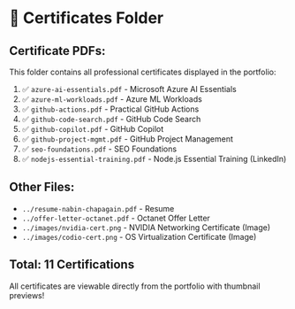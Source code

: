 # 📁 Certificates Folder

## Certificate PDFs:

This folder contains all professional certificates displayed in the portfolio:

1. ✅ `azure-ai-essentials.pdf` - Microsoft Azure AI Essentials
2. ✅ `azure-ml-workloads.pdf` - Azure ML Workloads
3. ✅ `github-actions.pdf` - Practical GitHub Actions
4. ✅ `github-code-search.pdf` - GitHub Code Search
5. ✅ `github-copilot.pdf` - GitHub Copilot
6. ✅ `github-project-mgmt.pdf` - GitHub Project Management
7. ✅ `seo-foundations.pdf` - SEO Foundations
8. ✅ `nodejs-essential-training.pdf` - Node.js Essential Training (LinkedIn)

## Other Files:
- `../resume-nabin-chapagain.pdf` - Resume
- `../offer-letter-octanet.pdf` - Octanet Offer Letter
- `../images/nvidia-cert.png` - NVIDIA Networking Certificate (Image)
- `../images/codio-cert.png` - OS Virtualization Certificate (Image)

## Total: 11 Certifications

All certificates are viewable directly from the portfolio with thumbnail previews!

